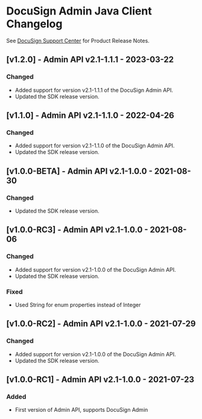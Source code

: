 # DocuSign Admin Java Client Changelog
See [DocuSign Support Center](https://support.docusign.com/en/releasenotes/) for Product Release Notes.

## [v1.2.0] - Admin API v2.1-1.1.1 - 2023-03-22
### Changed
- Added support for version v2.1-1.1.1 of the DocuSign Admin API.
- Updated the SDK release version.

## [v1.1.0] - Admin API v2.1-1.1.0 - 2022-04-26
### Changed
- Added support for version v2.1-1.1.0 of the DocuSign Admin API.
- Updated the SDK release version.

## [v1.0.0-BETA] - Admin API v2.1-1.0.0 - 2021-08-30
### Changed
- Updated the SDK release version.

## [v1.0.0-RC3] - Admin API v2.1-1.0.0 - 2021-08-06
### Changed
- Added support for version v2.1-1.0.0 of the DocuSign Admin API.
- Updated the SDK release version.
### Fixed
- Used String for enum properties instead of Integer

## [v1.0.0-RC2] - Admin API v2.1-1.0.0 - 2021-07-29
### Changed
- Added support for version v2.1-1.0.0 of the DocuSign Admin API.
- Updated the SDK release version.

## [v1.0.0-RC1] - Admin API v2.1-1.0.0 - 2021-07-23
### Added
- First version of Admin API, supports DocuSign Admin
